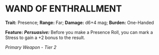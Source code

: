 # WAND OF ENTHRALLMENT

**Trait:** Presence; **Range:** Far; **Damage:** d6+4 mag; **Burden:** One-Handed

**Feature:** ***Persuasive:*** Before you make a Presence Roll, you can mark a Stress to gain a +2 bonus to the result.

*Primary Weapon - Tier 2*
